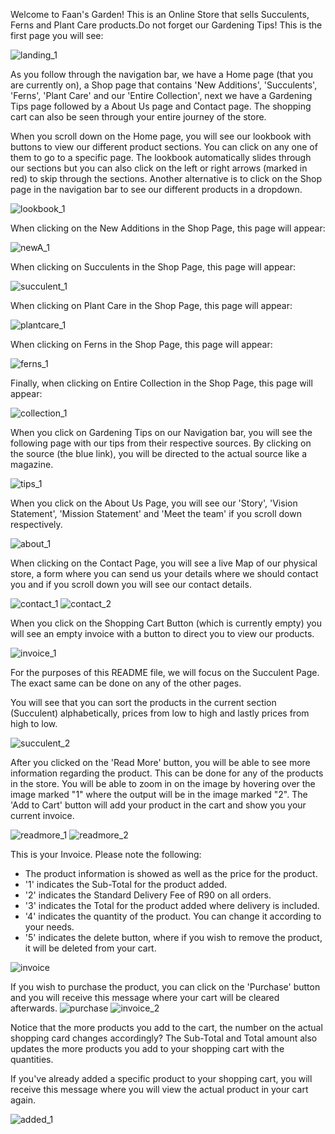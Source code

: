 Welcome to Faan's Garden!
This is an Online Store that sells Succulents, Ferns and Plant Care products.Do not forget our Gardening Tips!
This is the first page you will see:

![landing_1](https://user-images.githubusercontent.com/115072704/236015667-f0b03752-e4cc-4757-8389-4b4be4a4775c.png)


As you follow through the navigation bar, we have a Home page (that you are currently on), a Shop page that contains 'New Additions', 'Succulents', 'Ferns', 'Plant Care' and our 'Entire Collection', next we have a Gardening Tips page followed by a About Us page and Contact page. The shopping cart can also be seen through your entire journey of the store.

When you scroll down on the Home page, you will see our lookbook with buttons to view our different product sections. You can click on any one of them to go to a specific page. The lookbook automatically slides through our sections but you can also click on the left or right arrows (marked in red) to skip through the sections.
Another alternative is to click on the Shop page in the navigation bar to see our different products in a dropdown.

![lookbook_1](https://user-images.githubusercontent.com/115072704/236023924-fd782f97-80a3-420b-9a64-b938deab16ff.png)


When clicking on the New Additions in the Shop Page, this page will appear:

![newA_1](https://user-images.githubusercontent.com/115072704/236023498-8b88e81d-45bc-45c2-be92-79c4224c91b9.png)


When clicking on Succulents in the Shop Page, this page will appear:

![succulent_1](https://user-images.githubusercontent.com/115072704/236023220-c2a33788-57de-447d-a6ca-7600547e6768.png)


When clicking on Plant Care in the Shop Page, this page will appear:

![plantcare_1](https://user-images.githubusercontent.com/115072704/236022994-0a43180b-5d98-430e-b331-0943e4d3d54d.png)


When clicking on Ferns in the Shop Page, this page will appear:

![ferns_1](https://user-images.githubusercontent.com/115072704/236022646-5e10853a-8846-4294-9033-75c7bf8dfb54.png)


Finally, when clicking on Entire Collection in the Shop Page, this page will appear:

![collection_1](https://user-images.githubusercontent.com/115072704/236022366-1a890c64-d501-47ff-8ad9-c16e65f39370.png)


When you click on Gardening Tips on our Navigation bar, you will see the following page with our tips from their respective sources. By clicking on the source (the blue link), you will be directed to the actual source like a magazine.

![tips_1](https://user-images.githubusercontent.com/115072704/236022107-a7b8f2ee-ab4e-41b2-8afe-c033cb440091.png)


When you click on the About Us Page, you will see our 'Story', 'Vision Statement', 'Mission Statement' and 'Meet the team' if you scroll down respectively.

![about_1](https://user-images.githubusercontent.com/115072704/236021791-cc1c8bd0-a8c5-4574-a5c9-eaa38ace95cc.png)


When clicking on the Contact Page, you will see a live Map of our physical store, a form where you can send us your details where we should contact you and if you scroll down you will see our contact details.

![contact_1](https://user-images.githubusercontent.com/115072704/236025207-f803e558-66c2-4407-a6fa-27a358c327d7.png)
![contact_2](https://user-images.githubusercontent.com/115072704/236025524-920e8058-fa8e-40a6-b16f-71318e93220b.png)


When you click on the Shopping Cart Button (which is currently empty) you will see an empty invoice with a button to direct you to view our products.

![invoice_1](https://user-images.githubusercontent.com/115072704/236026051-75363934-0a73-4f05-ba92-745385a8aa03.png)


For the purposes of this README file, we will focus on the Succulent Page. The exact same can be done on any of the other pages.

You will see that you can sort the products in the current section (Succulent) alphabetically, prices from low to high and lastly prices from high to low.

![succulent_2](https://user-images.githubusercontent.com/115072704/236027635-d130b654-9550-4a7e-a0a1-56271be7f341.png)

After you clicked on the 'Read More' button, you will be able to see more information regarding the product. This can be done for any of the products in the store.
You will be able to zoom in on the image by hovering over the image marked "1" where the output will be in the image marked "2". The 'Add to Cart' button will add your product in the cart and show you your current invoice.

![readmore_1](https://user-images.githubusercontent.com/115072704/236029621-44381f78-0a09-43d8-bf13-9155702f0cff.png)
![readmore_2](https://user-images.githubusercontent.com/115072704/236029956-7cbc17e5-57f1-461f-93eb-f94446808279.png)

This is your Invoice. 
Please note the following:
- The product information is showed as well as the price for the product.
- '1' indicates the Sub-Total for the product added.
- '2' indicates the Standard Delivery Fee of R90 on all orders.
- '3' indicates the Total for the product added where delivery is included.
- '4' indicates the quantity of the product. You can change it according to your needs.
- '5' indicates the delete button, where if you wish to remove the product, it will be deleted from your cart.

![invoice](https://user-images.githubusercontent.com/115072704/236031777-0b7a6570-7dd4-45c2-8a18-c9fbe8bbf091.png)


If you wish to purchase the product, you can click on the 'Purchase' button and you will receive this message where your cart will be cleared afterwards.
![purchase](https://user-images.githubusercontent.com/115072704/236032883-2bd3704e-005a-403a-9e7c-d327ece3d03d.png)
![invoice_2](https://user-images.githubusercontent.com/115072704/236032951-0c698cc0-76cc-40e9-b024-47e9e2c5833c.png)


Notice that the more products you add to the cart, the number on the actual shopping card changes accordingly? The Sub-Total and Total amount also updates the more products you add to your shopping cart with the quantities.


If you've already added a specific product to your shopping cart, you will receive this message where you will view the actual product in your cart again.

![added_1](https://user-images.githubusercontent.com/115072704/236034637-5f6a40dc-091f-438d-9d48-771cfa166814.png)
